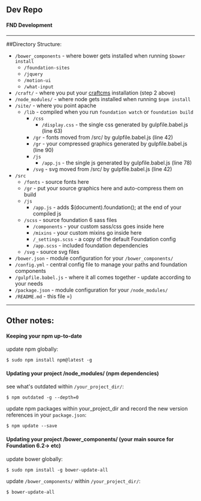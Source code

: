 ## Dev Repo
#### FND Development

********************

##Directory Structure:

- `/bower_components` - where bower gets installed when running `$bower install`
    - `/foundation-sites`
    - `/jquery`
    - `/motion-ui`
    - `/what-input`
- `/craft/` - where you put your [craftcms](http://craftcms.com/) installation (step 2 above)   
- `/node_modules/` - where node gets installed when running `$npm install`
- `/site/` - where you point apache
    - `/lib` - compiled when you run `foundation watch` or `foundation build`
        - `/css`
            - `/display.css` - the single css generated by gulpfile.babel.js (line 63)
        - `/gr` - fonts moved from /src/ by gulpfile.babel.js (line 42)            
        - `/gr` - your compressed graphics generated by gulpfile.babel.js (line 90)
        - `/js`
            - `/app.js` - the single js generated by gulpfile.babel.js (line 78)            
        - `/svg` - svg moved from /src/ by gulpfile.babel.js (line 42)                 
- `/src`
    - `/fonts` - source fonts here
    - `/gr` - put your source graphics here and auto-compress them on build
    - `/js`
        - `/app.js` - adds $(document).foundation(); at the end of your compiled js
    - `/scss` - source foundation 6 sass files
        - `/components` - your custom sass/css goes inside here
        - `/mixins` - your custom mixins go inside here
        - `/_settings.scss` - a copy of the default Foundation config
        - `/app.scss` - included foundation dependencies
    - `/svg` - source svg files
- `/bower.json` - module configuration for your `/bower_components/`
- `/config.yml` - central config file to manage your paths and foundation components
- `/gulpfile.babel.js` - where it all comes together - update according to your needs
- `/package.json` - module configuration for your `/node_modules/`
- `/README.md` - this file =)

********************

## Other notes:

#### Keeping your npm up-to-date

update npm globally:

    $ sudo npm install npm@latest -g

#### Updating your project /node_modules/ (npm dependencies)

see what's outdated within `/your_project_dir/`:

    $ npm outdated -g --depth=0

update npm packages within your_project_dir and record the new version references in your `package.json`:

    $ npm update --save

#### Updating your project /bower_components/ (your main source for Foundation 6.2-> etc)

update bower globally:

    $ sudo npm install -g bower-update-all

update `/bower_components/` within `/your_project_dir/`:

    $ bower-update-all

